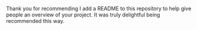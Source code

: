 Thank you for recommending I add a README to this repository to help give people
an overview of your project. It was truly delightful being recommended this way.

